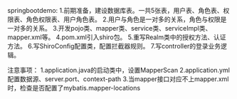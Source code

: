 springbootdemo:
    1.前期准备，建设数据库表。一共5张表，用户表、角色表、权限表、角色权限表、用户角色表。
    2.用户与角色是一对多的关系，角色与权限是一对多的关系。
    3.开发pojo类、mapper类、service类、serviceImpl类、mapper.xml等。
    4.pom.xml引入shiro包。
    5.重写Realm类中的授权方法、认证方法。
    6.写ShiroConfig配置类，配置拦截器规则。
    7.写controller的登录业务逻辑。
    
注意事项：
    1.application.java的启动类中，设置MapperScan
    2.application.yml配置数据源、server.port、context-path
    3.当mapper接口对应不上mapper.xml时，检查是否配置了mybatis.mapper-locations